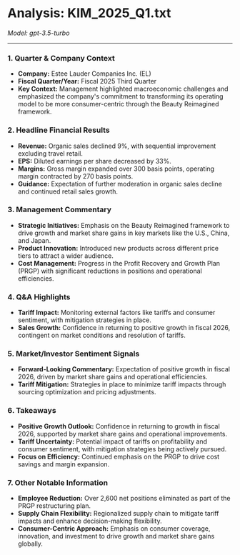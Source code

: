 # Analysis: KIM_2025_Q1.txt

*Model: gpt-3.5-turbo*

---

### 1. Quarter & Company Context
- **Company:** Estee Lauder Companies Inc. (EL)
- **Fiscal Quarter/Year:** Fiscal 2025 Third Quarter
- **Key Context:** Management highlighted macroeconomic challenges and emphasized the company's commitment to transforming its operating model to be more consumer-centric through the Beauty Reimagined framework.

### 2. Headline Financial Results
- **Revenue:** Organic sales declined 9%, with sequential improvement excluding travel retail.
- **EPS:** Diluted earnings per share decreased by 33%.
- **Margins:** Gross margin expanded over 300 basis points, operating margin contracted by 270 basis points.
- **Guidance:** Expectation of further moderation in organic sales decline and continued retail sales growth.

### 3. Management Commentary
- **Strategic Initiatives:** Emphasis on the Beauty Reimagined framework to drive growth and market share gains in key markets like the U.S., China, and Japan.
- **Product Innovation:** Introduced new products across different price tiers to attract a wider audience.
- **Cost Management:** Progress in the Profit Recovery and Growth Plan (PRGP) with significant reductions in positions and operational efficiencies.

### 4. Q&A Highlights
- **Tariff Impact:** Monitoring external factors like tariffs and consumer sentiment, with mitigation strategies in place.
- **Sales Growth:** Confidence in returning to positive growth in fiscal 2026, contingent on market conditions and resolution of tariffs.

### 5. Market/Investor Sentiment Signals
- **Forward-Looking Commentary:** Expectation of positive growth in fiscal 2026, driven by market share gains and operational efficiencies.
- **Tariff Mitigation:** Strategies in place to minimize tariff impacts through sourcing optimization and pricing adjustments.

### 6. Takeaways
- **Positive Growth Outlook:** Confidence in returning to growth in fiscal 2026, supported by market share gains and operational improvements.
- **Tariff Uncertainty:** Potential impact of tariffs on profitability and consumer sentiment, with mitigation strategies being actively pursued.
- **Focus on Efficiency:** Continued emphasis on the PRGP to drive cost savings and margin expansion.

### 7. Other Notable Information
- **Employee Reduction:** Over 2,600 net positions eliminated as part of the PRGP restructuring plan.
- **Supply Chain Flexibility:** Regionalized supply chain to mitigate tariff impacts and enhance decision-making flexibility.
- **Consumer-Centric Approach:** Emphasis on consumer coverage, innovation, and investment to drive growth and market share gains globally.